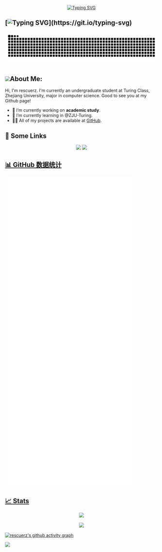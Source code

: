 <!-- @format -->

<!--
**rescuerz/rescuerz** is a ✨ _special_ ✨ repository because its `README.md` (this file) appears on your GitHub profile.

Here are some ideas to get you started:

- 🔭 I’m currently working on ...
- 🌱 I’m currently learning ...
- 👯 I’m looking to collaborate on ...
- 🤔 I’m looking for help with ...
- 💬 Ask me about ...
- 📫 How to reach me: ...
- 😄 Pronouns: ...
- ⚡ Fun fact: ...
-->

<div align="center">
<a href="https://git.io/typing-svg"><img src="https://readme-typing-svg.herokuapp.com?font=Fira+Code&weight=600&size=35&pause=1000&color=00ABFF&width=650&height=80&lines=Hello%F0%9F%91%8B%2C+I'm+rescuerz+%F0%9F%8E%AF%EF%B8%8F%F0%9F%9A%80%EF%B8%8F" alt="Typing SVG" /></a>
</div>

## [![Typing SVG](https://readme-typing-svg.demolab.com?font=Fira+Code&pause=1000&width=435&lines=Hi+++I++++am++++rescuerz!)](https://git.io/typing-svg)

<picture>
  <source media="(prefers-color-scheme: dark)" srcset="https://raw.githubusercontent.com/rescuerz/rescuerz/output/github-contribution-grid-snake-dark.svg">
  <source media="(prefers-color-scheme: light)" srcset="https://raw.githubusercontent.com/rescuerz/rescuerz/output/github-contribution-grid-snake.svg">
  <img alt="github contribution grid snake animation" src="https://raw.githubusercontent.com/rescuerz/rescuerz/output/github-contribution-grid-snake.svg">
</picture>

## <img src="https://media.giphy.com/media/WUlplcMpOCEmTGBtBW/giphy.gif" width="20">**About Me:**

Hi, I'm rescuerz. I'm currently an undergraduate student at Turing Class, Zhejiang University, major in computer science. Good to see you at my Github page!

- 🔭 I’m currently working on **academic study**.
- 🌱 I’m currently learning in @ZJU-Turing.
- 👨‍💻 All of my projects are available at [GitHub](https://github.com/rescuerz?tab=repositories).

## 🔗 Some Links

<div align="center">
<a href="https://rescuerz.github.io/"><img src="https://img.shields.io/badge/My%20Website-black?style=flat-square&logo=vercel&logoColor=white"></a> <a href="https://github.com/rescuerz/"><img src="https://img.shields.io/badge/Github-black?style=flat-square&logo=github&logoColor=white"> 
</div>

## 📊 GitHub 数据统计

![Metrics](/github-metrics.svg)

## 📈 Stats

<p align="center"> 
  <img width="50%" src="https://github-readme-stats.vercel.app/api?username=rescuerz&show_icons=true&theme=tokyonight" />
</p>

<!--START_SECTION:waka-->

<!--END_SECTION:waka-->

<p align="center"> 
  <img width="50%" src="https://github-readme-stats.vercel.app/api/top-langs/?username=rescuerz&show_icons=true&theme=tokyonight" />
</p>

[![rescuerz's github activity graph](https://github-readme-activity-graph.vercel.app/graph?username=rescuerz&theme=react-dark)](https://github.com/ashutosh00710/github-readme-activity-graph)

<!-- profile-3d-contrib 3D 贡献图-->
<picture>
  <source media="(prefers-color-scheme: dark)" srcset="/profile-3d-contrib/profile-night-rainbow.svg" />
  <source media="(prefers-color-scheme: light)" srcset="/profile-3d-contrib/profile-gitblock.svg" />
  <img src="/profile-night-rainbow.svg" />
</picture>